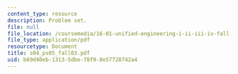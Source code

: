```yaml
---
content_type: resource
description: Problem set.
file: null
file_location: /coursemedia/16-01-unified-engineering-i-ii-iii-iv-fall-2005-spring-2006/b69d40eb13135dbe78f98e57728742a4_s04_ps05_fall03.pdf
file_type: application/pdf
resourcetype: Document
title: s04_ps05_fall03.pdf
uid: b69d40eb-1313-5dbe-78f9-8e57728742a4
---
```

